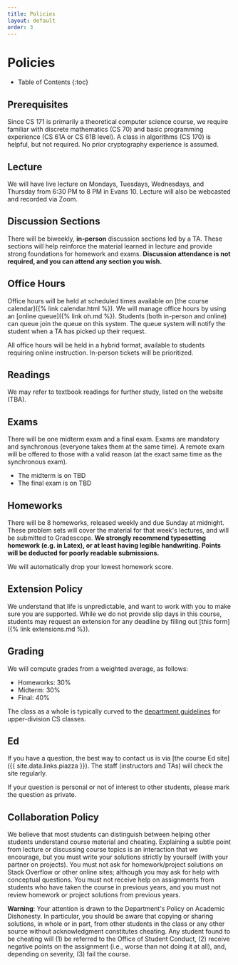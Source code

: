 ```yaml
---
title: Policies
layout: default
order: 3
---
```


# Policies

* Table of Contents
{:toc}

## Prerequisites

Since CS 171 is primarily a theoretical computer science course, we require familiar with discrete mathematics (CS 70) and basic programming experience (CS 61A or CS 61B level). A class in algorithms (CS 170) is helpful, but not required. No prior cryptography experience is assumed.

## Lecture

We will have live lecture on Mondays, Tuesdays, Wednesdays, and Thursday from 6:30 PM to 8 PM in Evans 10. Lecture will also be webcasted and recorded via Zoom.

## Discussion Sections

There will be biweekly, **in-person** discussion sections led by a TA. These sections will help reinforce the material learned in lecture and provide strong foundations for homework and exams. **Discussion attendance is not required, and you can attend any section you wish.**

## Office Hours

Office hours will be held at scheduled times available on [the course calendar]({% link calendar.html %}). We will manage office hours by using an [online queue]({% link oh.md %}). Students (both in-person and online) can queue join the queue on this system. The queue system will notify the student when a TA has picked up their request.

All office hours will be held in a hybrid format, available to students requiring online instruction. In-person tickets will be prioritized.

## Readings

We may refer to textbook readings for further study, listed on the website (TBA).

## Exams

There will be one midterm exam and a final exam. Exams are mandatory and synchronous (everyone takes them at the same time). A remote exam will be offered to those with a valid reason (at the exact same time as the synchronous exam).

* The midterm is on TBD
* The final exam is on TBD

## Homeworks

There will be 8 homeworks, released weekly and due Sunday at midnight. These problem sets will cover the material for that week's lectures, and will be submitted to Gradescope. **We strongly recommend typesetting homework (e.g. in Latex), or at least having legible handwriting. Points will be deducted for poorly readable submissions.**

We will automatically drop your lowest homework score.

## Extension Policy

We understand that life is unpredictable, and want to work with you to make sure you are supported. While we do not provide slip days in this course, students may request an extension for any deadline by filling out [this form]({% link extensions.md %}).

## Grading

We will compute grades from a weighted average, as follows:

- Homeworks: 30%
- Midterm: 30%
- Final: 40%

The class as a whole is typically curved to the [department guidelines](https://eecs.berkeley.edu/resources/faculty-staff/academic-personnel/grading-guidelines-undergrad) for upper-division CS classes.

## Ed

If you have a question, the best way to contact us is via [the course Ed site]({{ site.data.links.piazza }}). The staff (instructors and TAs) will check the site regularly.

If your question is personal or not of interest to other students, please mark the question as private.

## Collaboration Policy

We believe that most students can distinguish between helping other students understand course material and cheating. Explaining a subtle point from lecture or discussing course topics is an interaction that we encourage, but you must write your solutions strictly by yourself (with your partner on projects). You must not ask for homework/project solutions on Stack Overflow or other online sites; although you may ask for help with conceptual questions. You must not receive help on assignments from students who have taken the course in previous years, and you must not review homework or project solutions from previous years.

**Warning**: Your attention is drawn to the Department's Policy on Academic Dishonesty. In particular, you should be aware that copying or sharing solutions, in whole or in part, from other students in the class or any other source without acknowledgment constitutes cheating. Any student found to be cheating will (1) be referred to the Office of Student Conduct, (2) receive negative points on the assignment (i.e., worse than not doing it at all), and, depending on severity, (3) fail the course.


<!-- ## Inclusivity and Student Climate -->
<!-- TODO: Include a link to the department's Student Climate & Incident Reporting Form: https://docs.google.com/forms/d/e/1FAIpQLSc4NYHdUJ8IzYA1SoiTinWBybGWkj0mfmdnHAeygAxkZajelQ/viewform -->

